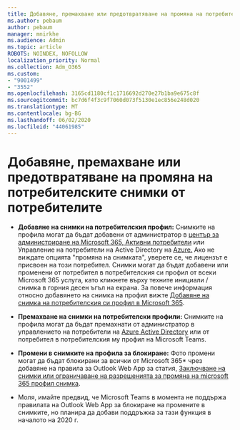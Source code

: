 ```yaml
---
title: Добавяне, премахване или предотвратяване на промяна на потребителските снимки от потребителите
ms.author: pebaum
author: pebaum
manager: mnirkhe
ms.audience: Admin
ms.topic: article
ROBOTS: NOINDEX, NOFOLLOW
localization_priority: Normal
ms.collection: Adm_O365
ms.custom:
- "9001499"
- "3552"
ms.openlocfilehash: 3165cd1180cf1c1716692d270e27b1ba9e675c8f
ms.sourcegitcommit: bc7d6f4f3c9f7060d073f5130e1ec856e248d020
ms.translationtype: MT
ms.contentlocale: bg-BG
ms.lasthandoff: 06/02/2020
ms.locfileid: "44061985"
---
```

# <a name="add-remove-or-prevent-users-from-changing-profile-photos"></a>Добавяне, премахване или предотвратяване на промяна на потребителските снимки от потребителите

- **Добавяне на снимки на потребителския профил:** Снимките на профила могат да бъдат добавени от администратор в [център за администриране на Microsoft 365, Активни потребители](https://admin.microsoft.com/Adminportal/Home?source=applauncher#/users) или Управление на потребители на Active Directory на [Azure.](https://portal.azure.com/#blade/Microsoft_AAD_IAM/UsersManagementMenuBlade/AllUsers)  Ако не виждате опцията "промяна на снимката", уверете се, че лицензът е присвоен на този потребител. Снимки могат да бъдат добавени или променени от потребител в потребителския си профил от всеки Microsoft 365 услуга, като кликнете върху техните инициали / снимка в горния десен ъгъл на екрана. За повече информация относно добавянето на снимка на профил вижте [Добавяне на снимка на потребителския си профил в Microsoft 365](https://support.office.com/article/add-your-profile-photo-to-office-365-2eaf93fd-b3f1-43b9-9cdc-bdcd548435b7).

- **Премахване на снимки на потребителски профили:** Снимките на профила могат да бъдат премахнати от администратор в управлението на потребители на [Azure Active Directory](https://portal.azure.com/#blade/Microsoft_AAD_IAM/UsersManagementMenuBlade/AllUsers) или от потребител в потребителския му профил на Microsoft Teams.

- **Промени в снимките на профила за блокиране:** Фото промени могат да бъдат блокирани за всички от Microsoft 365* чрез добавяне на правила за Outlook Web App за статия, [Заключване на снимки или ограничаване на разрешенията за промяна на microsoft 365 профил снимка](https://answers.microsoft.com/msoffice/forum/msoffice_o365admin-mso_manage/locking-photos-or-restricting-permissions-to/1d19ae4f-de5d-4c3d-a0ad-4b8b8ac32e3d).

* Моля, имайте предвид, че Microsoft Teams в момента не поддържа правилата на Outlook Web App за блокиране на промените в снимките, но планира да добави поддръжка за тази функция в началото на 2020 г.

